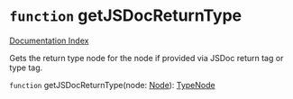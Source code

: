# `function` getJSDocReturnType

[Documentation Index](../README.md)

Gets the return type node for the node if provided via JSDoc return tag or type tag.

`function` getJSDocReturnType(node: [Node](../interface.Node/README.md)): [TypeNode](../interface.TypeNode/README.md)